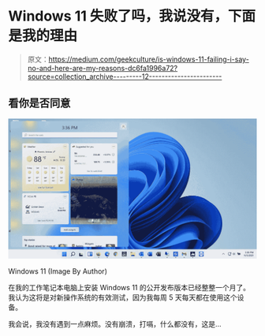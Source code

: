 # Windows 11 失败了吗，我说没有，下面是我的理由

> 原文：<https://medium.com/geekculture/is-windows-11-failing-i-say-no-and-here-are-my-reasons-dc6fa1996a72?source=collection_archive---------12----------------------->

## 看你是否同意

![](img/799c6a9beebe9475030ac4874e87d772.png)

Windows 11 (Image By Author)

在我的工作笔记本电脑上安装 Windows 11 的公开发布版本已经整整一个月了。我认为这将是对新操作系统的有效测试，因为我每周 5 天每天都在使用这个设备。

我会说，我没有遇到一点麻烦。没有崩溃，打嗝，什么都没有，这是…